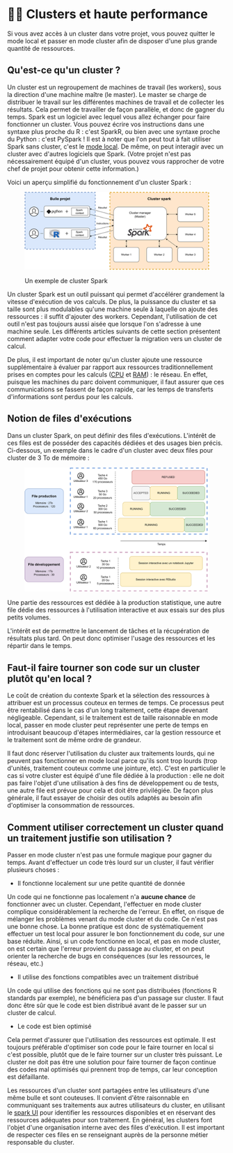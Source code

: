 # 👩🏫 Clusters et haute performance

Si vous avez accès à un cluster dans votre projet, vous pouvez quitter le mode local et passer en mode cluster afin de disposer d'une plus grande quantité de ressources.

## Qu'est-ce qu'un cluster ?

Un cluster est un regroupement de machines de travail (les workers), sous la direction d'une machine maître (le master). Le master se charge de distribuer le travail sur les différentes machines de travail et de collecter les résultats. Cela permet de travailler de façon parallèle, et donc de gagner du temps. Spark est un logiciel avec lequel vous allez échanger pour faire fonctionner un cluster. Vous pouvez écrire vos instructions dans une syntaxe plus proche du R : c'est SparkR, ou bien avec une syntaxe proche du Python : c'est PySpark ! Il est à noter que l'on peut tout à fait utiliser Spark sans cluster, c'est le [mode local](../spark/). De même, on peut interagir avec un cluster avec d'autres logiciels que Spark. (Votre projet n'est pas nécessairement équipé d'un cluster, vous pouvez vous rapprocher de votre chef de projet pour obtenir cette information.)

Voici un aperçu simplifié du fonctionnement d'un cluster Spark :

<figure><img src="../chapters/images/spark.png" alt=""><figcaption><p>Un exemple de cluster Spark</p></figcaption></figure>

Un cluster Spark est un outil puissant qui permet d'accélérer grandement la vitesse d'exécution de vos calculs. De plus, la puissance du cluster et sa taille sont plus modulables qu'une machine seule à laquelle on ajoute des ressources : il suffit d'ajouter des workers. Cependant, l'utilisation de cet outil n'est pas toujours aussi aisée que lorsque l'on s'adresse à une machine seule. Les différents articles suivants de cette section présentent comment adapter votre code pour effectuer la migration vers un cluster de calcul.&#x20;

De plus, il est important de noter qu'un cluster ajoute une ressource supplémentaire à évaluer par rapport aux ressources traditionnellement prises en comptes pour les calculs ([CPU](../performance-calculs/ressources.md#le-processeur) et [RAM](../performance-calculs/ressources.md#la-memoire)) : le réseau. En effet, puisque les machines du parc doivent communiquer, il faut assurer que ces communications se fassent de façon rapide, car les temps de transferts d'informations sont perdus pour les calculs.

## Notion de files d'exécutions

Dans un cluster Spark, on peut définir des files d'exécutions. L'intérêt de ces files est de posséder des capacités dédiées et des usages bien précis. Ci-dessous, un exemple dans le cadre d'un cluster avec deux files pour cluster de 3 To de mémoire :

<figure><img src="../.gitbook/assets/files_exec (1).png" alt=""><figcaption></figcaption></figure>

Une partie des ressources est dédiée à la production statistique, une autre file dédie des ressources à l'utilisation interactive et aux essais sur des plus petits volumes.&#x20;

L'intérêt est de permettre le lancement de tâches et la récupération de résultats plus tard. On peut donc optimiser l'usage des ressources et les répartir dans le temps.

## Faut-il faire tourner son code sur un cluster plutôt qu'en local ?

Le coût de création du contexte Spark et la sélection des ressources à attribuer est un processus couteux en termes de temps. Ce processus peut être rentabilisé dans le cas d'un long traitement, cette étape devenant négligeable. Cependant, si le traitement est de taille raisonnable en mode local, passer en mode cluster peut représenter une perte de temps en introduisant beaucoup d'étapes intermédiaires, car la gestion ressource et le traitement sont de même ordre de grandeur.&#x20;

Il faut donc réserver l'utilisation du cluster aux traitements lourds, qui ne peuvent pas fonctionner en mode local parce qu'ils sont trop lourds (trop d'unités, traitement couteux comme une jointure, etc). C'est en particulier le cas si votre cluster est équipé d'une file dédiée à la production : elle ne doit pas faire l'objet d'une utilisation à des fins de développement ou de tests, une autre file est prévue pour cela et doit être privilégiée. De façon plus générale, il faut essayer de choisir des outils adaptés au besoin afin d'optimiser la consommation de ressources.

## Comment utiliser correctement un cluster quand un traitement justifie son utilisation ?

Passer en mode cluster n'est pas une formule magique pour gagner du temps. Avant d'effectuer un code très lourd sur un cluster, il faut vérifier plusieurs choses :

* Il fonctionne localement sur une petite quantité de donnée

Un code qui ne fonctionne pas localement n'a **aucune chance** de fonctionner avec un cluster. Cependant, l'effectuer en mode cluster complique considérablement la recherche de l'erreur. En effet, on risque de mélanger les problèmes venant du mode cluster et du code. Ce n'est pas une bonne chose. La bonne pratique est donc de systématiquement effectuer un test local pour assurer le bon fonctionnement du code, sur une base réduite. Ainsi, si un code fonctionne en local, et pas en mode cluster, on est certain que l'erreur provient du passage au cluster, et on peut orienter la recherche de bugs en conséquences (sur les ressources, le réseau, etc.)

* Il utilise des fonctions compatibles avec un traitement distribué&#x20;

Un code qui utilise des fonctions qui ne sont pas distribuées (fonctions R standards par exemple), ne bénéficiera pas d'un passage sur cluster. Il faut donc être sûr que le code est bien distribué avant de le passer sur un cluster de calcul.

* &#x20;Le code est bien optimisé

Cela permet d'assurer que l'utilisation des ressources est optimale. Il est toujours préférable d'optimiser son code pour le faire tourner en local si c'est possible, plutôt que de le faire tourner sur un cluster très puissant. Le cluster ne doit pas être une solution pour faire tourner de façon continue des codes mal optimisés qui prennent trop de temps, car leur conception est défaillante.

Les ressources d'un cluster sont partagées entre les utilisateurs d'une même bulle et sont couteuses. Il convient d'être raisonnable en communiquant ses traitements aux autres utilisateurs du cluster, en utilisant le [spark UI](interfaces.md) pour identifier les ressources disponibles et en réservant des ressources adéquates pour son traitement. En général, les clusters font l'objet d'une organisation interne avec des files d'exécution. Il est important de respecter ces files en se renseignant auprès de la personne métier responsable du cluster.
